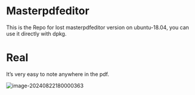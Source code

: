# Masterpdfeditor
This is the Repo for lost masterpdfeditor version on ubuntu-18.04, you can use it directly  with dpkg.

# Real
It’s very easy to note anywhere in the pdf.

![image-20240822180000363](https://ubuntu-desktop-pics.oss-cn-beijing.aliyuncs.com/image-20240822180000363.png)
